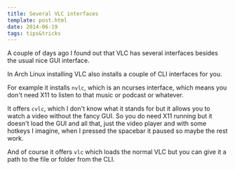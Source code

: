 ```yaml
---
title: Several VLC interfaces
template: post.html
date: 2014-06-19
tags: tips&tricks
---
```


A couple of days ago I found out that VLC has several interfaces besides the
usual nice GUI interface.

In Arch Linux installing VLC also installs a couple of CLI interfaces for you.

For example it installs `nvlc`, which is an ncurses interface, which means you
don't need X11 to listen to that music or podcast or whatever.

It offers `cvlc`, which I don't know what it stands for but it allows you to
watch a video without the fancy GUI. So you do need X11 running but it doesn't
load the GUI and all that, just the video player and with some hotkeys I
imagine, when I pressed the spacebar it paused so maybe the rest work.

And of course it offers `vlc` which loads the normal VLC but you can give it a
path to the file or folder from the CLI.
